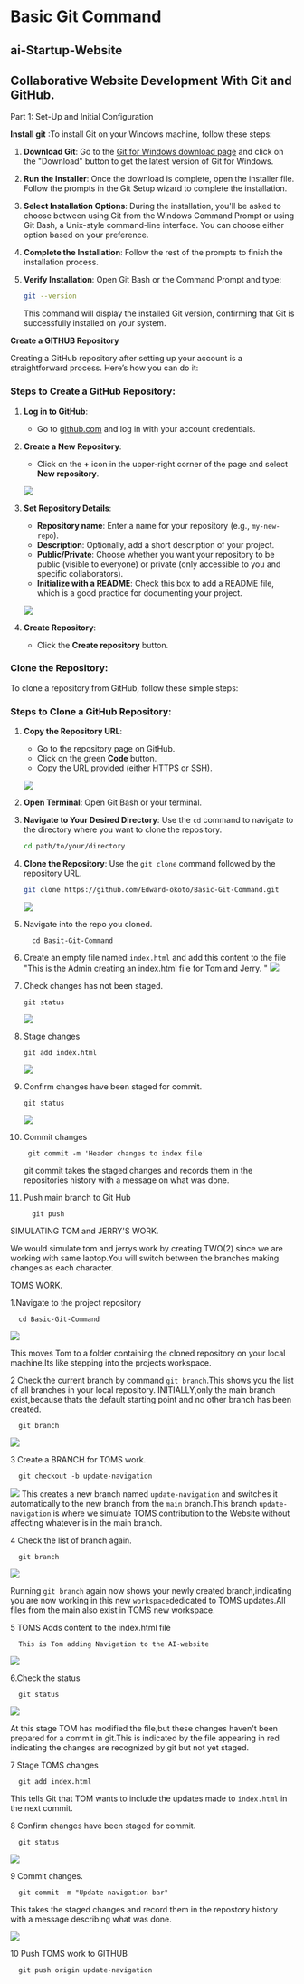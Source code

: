 # Basic Git Command

## ai-Startup-Website

## Collaborative Website Development With Git and GitHub.

Part 1: Set-Up and Initial Configuration

**Install git** :To install Git on your Windows machine, follow these steps:

1. **Download Git**: Go to the [Git for Windows download page](https://git-scm.com/downloads/win) and click on the "Download" button to get the latest version of Git for Windows.

2. **Run the Installer**: Once the download is complete, open the installer file. Follow the prompts in the Git Setup wizard to complete the installation.

3. **Select Installation Options**: During the installation, you'll be asked to choose between using Git from the Windows Command Prompt or using Git Bash, a Unix-style command-line interface. You can choose either option based on your preference.

4. **Complete the Installation**: Follow the rest of the prompts to finish the installation process.

5. **Verify Installation**: Open Git Bash or the Command Prompt and type:
   ```bash
   git --version
   ```
   This command will display the installed Git version, confirming that Git is successfully installed on your system.


**Create a GITHUB Repository**

Creating a GitHub repository after setting up your account is a straightforward process. Here’s how you can do it:

### Steps to Create a GitHub Repository:

1. **Log in to GitHub**:
   - Go to [github.com](https://github.com/) and log in with your account credentials.

2. **Create a New Repository**:
   - Click on the **+** icon in the upper-right corner of the page and select **New repository**.

   ![](./img/g2.png)

3. **Set Repository Details**:
   - **Repository name**: Enter a name for your repository (e.g., `my-new-repo`).
   - **Description**: Optionally, add a short description of your project.
   - **Public/Private**: Choose whether you want your repository to be public (visible to everyone) or private (only accessible to you and specific collaborators).
   - **Initialize with a README**: Check this box to add a README file, which is a good practice for documenting your project.

   ![](./img/g3.png)

4. **Create Repository**:
   - Click the **Create repository** button.

### Clone the Repository:

To clone a repository from GitHub, follow these simple steps:

### Steps to Clone a GitHub Repository:

1. **Copy the Repository URL**:
   - Go to the repository page on GitHub.
   - Click on the green **Code** button.
   - Copy the URL provided (either HTTPS or SSH).

   ![](./img/g5.png)

2. **Open Terminal**: Open Git Bash or your terminal.

3. **Navigate to Your Desired Directory**: Use the `cd` command to navigate to the directory where you want to clone the repository.
   ```bash
   cd path/to/your/directory
   ```

4. **Clone the Repository**: Use the `git clone` command followed by the repository URL.
   ```bash
   git clone https://github.com/Edward-okoto/Basic-Git-Command.git
   ```
   ![](./img/g6.png)

5. Navigate into the repo you cloned.

         cd Basit-Git-Command
6. Create an empty file named `index.html` and add this content
   to the file "This is the Admin creating an index.html file for Tom and Jerry.
"
 ![](./img/g7.png) 

7. Check changes has not been staged.

         
       git status
   ![](./img/g8.png) 

8. Stage changes

       git add index.html
    ![](./img/g9.png) 

9. Confirm changes have been staged for commit.

         
       git status
   ![](./img/g10.png)

10. Commit changes

         git commit -m 'Header changes to index file'

    git commit takes the staged changes and records them in the 
   repositories history with a message on what was done.

11. Push main branch to Git Hub

          git push


SIMULATING TOM and JERRY'S WORK.

We would simulate tom and jerrys work by creating TWO(2) since we 
are working with same laptop.You will switch between the branches making
changes as each character.

TOMS WORK.

1.Navigate to the project repository

      cd Basic-Git-Command
![](./img/g11.png)

This moves Tom to a folder containing the cloned repository on your
local machine.Its like stepping into the projects workspace.

2 Check the current branch by command `git branch`.This shows you the list of 
all branches in your local repository.
INITIALLY,only the main branch exist,because thats the default starting point and no other
branch has been created.

      git branch
![](./img/g12.png)

3 Create a BRANCH for TOMS work.

      git checkout -b update-navigation

![](./img/g13.png)
This creates a new branch named `update-navigation` and switches it
automatically to the new branch from the `main` branch.This branch
`update-navigation` is where we simulate TOMS contribution to the Website
without affecting whatever is in the main branch.

4 Check the list of branch again.

      git branch
   ![](./img/g14.png)

Running `git branch` again now shows your newly created branch,indicating
you are now working in this new `workspace`dedicated to TOMS updates.All files
from the main also exist in TOMS new workspace.

5 TOMS Adds content to the index.html file

      This is Tom adding Navigation to the AI-website
   
   ![](./img/g15.png)

6.Check the status

      git status

 ![](./img/g16.png)

 At this stage TOM has modified the file,but these changes haven't
 been prepared for a commit in git.This is indicated by the file appearing in red indicating 
 the changes are recognized by git but not yet staged.

 7 Stage TOMS changes

      git add index.html

   This tells Git that TOM wants to include the updates made to `index.html`
   in the next commit.

 8 Confirm changes have been staged for commit.

      git status
 ![](./img/g17.png)
   
9 Commit changes.

      git commit -m "Update navigation bar"
This takes the staged changes and record them in the repostory history
with a message describing what was done.

![](./img/g18.png)

10 Push TOMS work to GITHUB

      git push origin update-navigation
